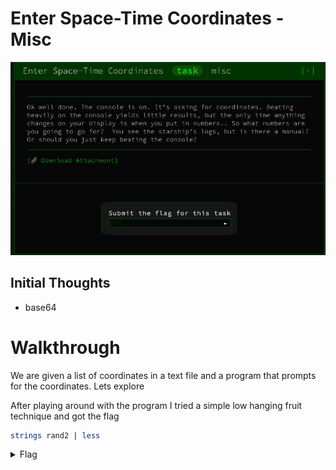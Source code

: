 # Enter Space-Time Coordinates - Misc

![Title](images/title.png)

## Initial Thoughts

* base64

# Walkthrough

We are given a list of coordinates in a text file and a program that prompts for the coordinates. Lets explore

After playing around with the program I tried a simple low hanging fruit technique and got the flag

```bash
strings rand2 | less
```

<details>
	<summary>Flag</summary>

CTF{welcome_to_googlectf}
</details>